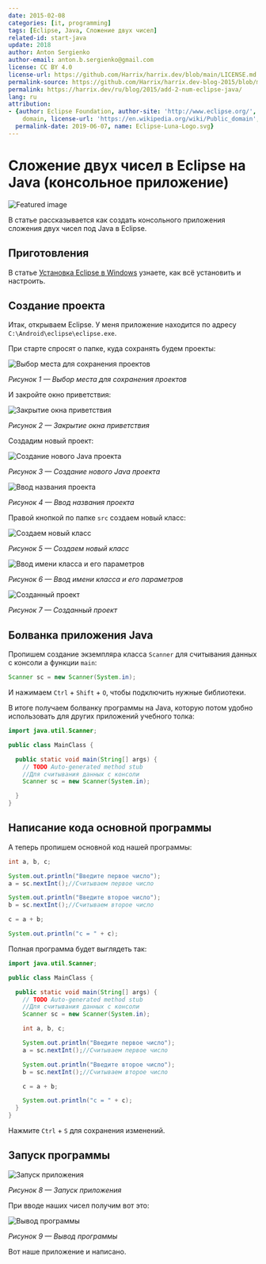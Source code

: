 ```yaml
---
date: 2015-02-08
categories: [it, programming]
tags: [Eclipse, Java, Сложение двух чисел]
related-id: start-java
update: 2018
author: Anton Sergienko
author-email: anton.b.sergienko@gmail.com
license: CC BY 4.0
license-url: https://github.com/Harrix/harrix.dev/blob/main/LICENSE.md
permalink-source: https://github.com/Harrix/harrix.dev-blog-2015/blob/main/add-2-num-eclipse-java/add-2-num-eclipse-java.md
permalink: https://harrix.dev/ru/blog/2015/add-2-num-eclipse-java/
lang: ru
attribution:
- {author: Eclipse Foundation, author-site: 'http://www.eclipse.org/', license: Public
    domain, license-url: 'https://en.wikipedia.org/wiki/Public_domain', permalink: 'https://commons.wikimedia.org/wiki/File:Eclipse-Luna-Logo.svg',
  permalink-date: 2019-06-07, name: Eclipse-Luna-Logo.svg}
---
```


# Сложение двух чисел в Eclipse на Java (консольное приложение)

![Featured image](featured-image.svg)

В статье рассказывается как создать консольного приложения сложения двух чисел под Java в Eclipse.

## Приготовления

В статье [Установка Eclipse в Windows](https://github.com/Harrix/harrix.dev-blog-2014/blob/main/install-eclipse-java/install-eclipse-java.md) <!-- https://harrix.dev/ru/blog/2014/install-eclipse-java/ --> узнаете, как всё установить и настроить.

## Создание проекта

Итак, открываем Eclipse. У меня приложение находится по адресу `C:\Android\eclipse\eclipse.exe`.

При старте спросят о папке, куда сохранять будем проекты:

![Выбор места для сохранения проектов](img/workspace.png)

_Рисунок 1 — Выбор места для сохранения проектов_

И закройте окно приветствия:

![Закрытие окна приветствия](img/welcome.png)

_Рисунок 2 — Закрытие окна приветствия_

Создадим новый проект:

![Создание нового Java проекта](img/new-project_01.png)

_Рисунок 3 — Создание нового Java проекта_

![Ввод названия проекта](img/new-project_02.png)

_Рисунок 4 — Ввод названия проекта_

Правой кнопкой по папке `src` создаем новый класс:

![Создаем новый класс](img/new-project_03.png)

_Рисунок 5 — Создаем новый класс_

![Ввод имени класса и его параметров](img/new-project_04.png)

_Рисунок 6 — Ввод имени класса и его параметров_

![Созданный проект](img/new-project_05.png)

_Рисунок 7 — Созданный проект_

## Болванка приложения Java

Пропишем создание экземпляра класса `Scanner` для считывания данных с консоли a функции `main`:

```java
Scanner sc = new Scanner(System.in);
```

И нажимаем `Ctrl` + `Shift` + `O`, чтобы подключить нужные библиотеки.

В итоге получаем болванку программы на Java, которую потом удобно использовать для других приложений учебного толка:

```java
import java.util.Scanner;

public class MainClass {

  public static void main(String[] args) {
    // TODO Auto-generated method stub
    //Для считывания данных с консоли
    Scanner sc = new Scanner(System.in);

  }
}
```

## Написание кода основной программы

А теперь пропишем основной код нашей программы:

```java
int a, b, c;

System.out.println("Введите первое число");
a = sc.nextInt();//Считываем первое число

System.out.println("Введите второе число");
b = sc.nextInt();//Считываем второе число

c = a + b;

System.out.println("c = " + c);
```

Полная программа будет выглядеть так:

```java
import java.util.Scanner;

public class MainClass {

  public static void main(String[] args) {
    // TODO Auto-generated method stub
    //Для считывания данных с консоли
    Scanner sc = new Scanner(System.in);

    int a, b, c;

    System.out.println("Введите первое число");
    a = sc.nextInt();//Считываем первое число

    System.out.println("Введите второе число");
    b = sc.nextInt();//Считываем второе число

    c = a + b;

    System.out.println("c = " + c);
  }
}
```

Нажмите `Ctrl` + `S` для сохранения изменений.

## Запуск программы

![Запуск приложения](img/run_01.png)

_Рисунок 8 — Запуск приложения_

При вводе наших чисел получим вот это:

![Вывод программы](img/run_02.png)

_Рисунок 9 — Вывод программы_

Вот наше приложение и написано.
